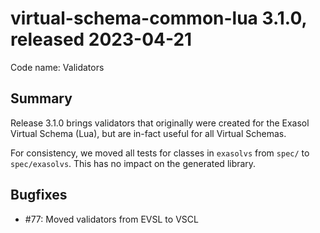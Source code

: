 # virtual-schema-common-lua 3.1.0, released 2023-04-21
 
Code name: Validators
 
## Summary

Release 3.1.0 brings validators that originally were created for the Exasol Virtual Schema (Lua), but are in-fact useful for all Virtual Schemas.

For consistency, we moved all tests for classes in `exasolvs` from `spec/` to `spec/exasolvs`. This has no impact on the generated library.

## Bugfixes

* #77: Moved validators from EVSL to VSCL
